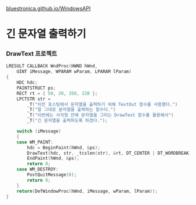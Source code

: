 [bluestronica.github.io/WindowsAPI](https://bluestronica.github.io/WindowsAPI)


# 긴 문자열 출력하기

### DrawText 프로젝트
```c
LRESULT CALLBACK WndProc(HWND hWnd, 
  	UINT iMessage, WPARAM wParam, LPARAM lParam)
{
	HDC hdc;
	PAINTSTRUCT ps;
	RECT rt = { 50, 20, 350, 220 };
	LPCTSTR str = 
		_T("이전 포스팅에서 문자열을 출력하기 위해 TextOut 함수를 사용했다.")
		_T("말 그대로 문자열을 출력하는 함수다.")
		_T("이번에는 사각형 안에 문자열을 그리는 DrawText 함수를 활용해서")
		_T("긴 문자열을 출력하도록 하겠다.");

	switch (iMessage)
	{
	case WM_PAINT:
		hdc = BeginPaint(hWnd, &ps);
		DrawText(hdc, str, _tcslen(str), &rt, DT_CENTER | DT_WORDBREAK);
		EndPaint(hWnd, &ps);
		return 0;
	case WM_DESTROY:
		PostQuitMessage(0);
		return 0;
	}
	return(DefWindowProc(hWnd, iMessage, wParam, lParam));
}
```
